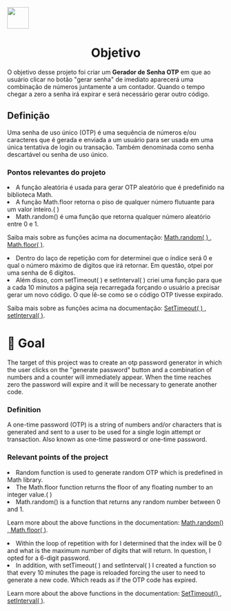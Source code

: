 <img src="https://cdn.pixabay.com/photo/2015/04/23/17/41/javascript-736400_960_720.png" height="50" width="50"/>

<h1 align="center">Objetivo</h1>
  <p>O objetivo desse projeto foi criar um <b>Gerador de Senha OTP</b> em que ao usuário clicar no botão "gerar senha" de imediato aparecerá uma combinação de números juntamente a um contador. Quando o tempo chegar a zero a senha irá expirar e será necessário gerar outro código.</p>

<h2 align>Definição</h2>
<p>Uma senha de uso único (OTP) é uma sequência de números e/ou caracteres que é gerada e enviada a um usuário para ser usada em uma única tentativa de login ou transação. Também denominada como senha descartável ou senha de uso único.</p>
<h3>Pontos relevantes do projeto</h3>
<li>A função aleatória é usada para gerar OTP aleatório que é predefinido na biblioteca Math.</li>
<li>A função Math.floor retorna o piso de qualquer número flutuante para um valor inteiro.( )</li>
<li>Math.random() é uma função que retorna qualquer número aleatório entre 0 e 1.</li>
<p>Saiba mais sobre as funções acima na documentação: <a href="https://developer.mozilla.org/pt-BR/docs/Web/JavaScript/Reference/Global_Objects/Math/random#:~:text=A%20fun%C3%A7%C3%A3o%20Math.,dimensionar%20para%20um%20intervalo%20desejado.">Math.random( ) , <a href="https://developer.mozilla.org/pt-BR/docs/Web/JavaScript/Reference/Global_Objects/Math/floor#:~:text=A%20fun%C3%A7%C3%A3o%20Math.,dentre%20o%20n%C3%BAmero%20%22x%22.">Math.floor( )</a>.</p>
<li>Dentro do laço de repetição com for determinei que o índice será 0 e qual o número máximo de digitos que irá retornar. Em questão, otpei por uma senha de 6 dígitos.</li>
<li>Além disso, com setTimeout( ) e setInterval( ) criei uma função para que a cada 10 minutos a página seja recarregada forçando o usuário a precisar gerar um novo código. O que lê-se como se o código OTP tivesse expirado.</li>
<p>Saiba mais sobre as funções acima na documentação: <a href="https://developer.mozilla.org/en-US/docs/Web/API/setTimeout">SetTimeout( ) , <a href="https://developer.mozilla.org/pt-BR/docs/Web/API/setInterval">setInterval( )</a>.</p>


<h1>🚩 Goal</h1>
<p>The target of this project was to create an otp password generator in which the user clicks on the "generate password" button and a combination of numbers and a counter will immediately appear. When the time reaches zero the password will expire and it will be necessary to generate another code. </p>
<h3>Definition</h3>
<p>A one-time password (OTP) is a string of numbers and/or characters that is generated and sent to a user to be used for a single login attempt or transaction. Also known as one-time password or one-time password.</p>
<h3>Relevant points of the project</h3>
<li>Random function is used to generate random OTP which is predefined in Math library.</li>
<li>The Math.floor function returns the floor of any floating number to an integer value.( )</li>
<li>Math.random() is a function that returns any random number between 0 and 1.</li>
<p>Learn more about the above functions in the documentation: <a href="https://developer.mozilla.org/en-US/docs/Web/JavaScript/Reference/Global_Objects/Math/random#:~:text= A%20fun%C3%A7%C3%A3o%20Math.,scale%20to%20um%20desiredinterval%20.">Math.random() , <a href="https://developer.mozilla.org/en- BR/docs/Web/JavaScript/Reference/Global_Objects/Math/floor#:~:text=A%20fun%C3%A7%C3%A3o%20Math.,de%20o%20n%C3%BAmero%20%22x% 22.">Math.floor( )</a>.</p>
<li>Within the loop of repetition with for I determined that the index will be 0 and what is the maximum number of digits that will return. In question, I opted for a 6-digit password.</li>
<li>In addition, with setTimeout( ) and setInterval( ) I created a function so that every 10 minutes the page is reloaded forcing the user to need to generate a new code. Which reads as if the OTP code has expired.</li>
<p>Learn more about the above functions in the documentation: <a href="https://developer.mozilla.org/en-US/docs/Web/API/setTimeout">SetTimeout() , <a href="https ://developer.mozilla.org/en-US/docs/Web/API/setInterval">setInterval( )</a>.</p>
